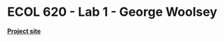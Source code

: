 # ECOL 620 - Lab 1 - George Woolsey

[**Project site**](https://georgewoolsey.github.io/ecol620_Lab1/)
